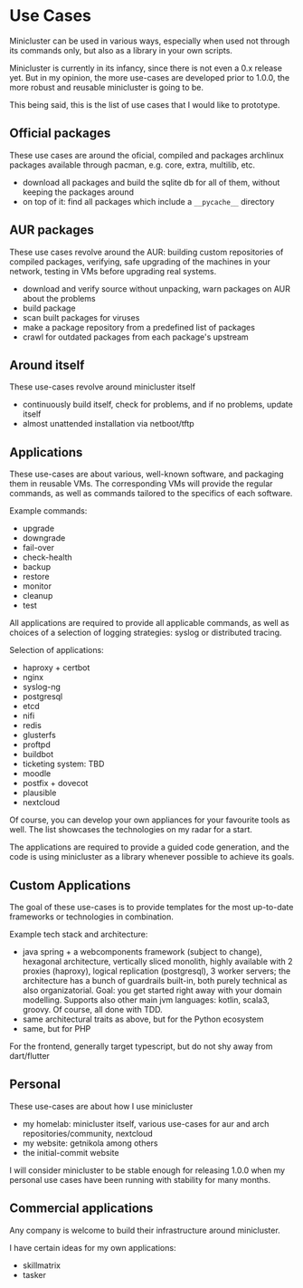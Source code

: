 Use Cases
=========

Minicluster can be used in various ways, especially when used not through its
commands only, but also as a library in your own scripts.

Minicluster is currently in its infancy, since there is not even a 0.x release
yet. But in my opinion, the more use-cases are developed prior to 1.0.0, the
more robust and reusable minicluster is going to be.

This being said, this is the list of use cases that I would like to prototype.

Official packages
-----------------

These use cases are around the oficial, compiled and packages archlinux
packages available through pacman, e.g. core, extra, multilib, etc.

* download all packages and build the sqlite db for all of them, without keeping the packages around
* on top of it: find all packages which include a `__pycache__` directory


AUR packages
------------

These use cases revolve around the AUR: building custom repositories of
compiled packages, verifying, safe upgrading of the machines in your network,
testing in VMs before upgrading real systems.

* download and verify source without unpacking, warn packages on AUR about the problems
* build package
* scan built packages for viruses
* make a package repository from a predefined list of packages
* crawl for outdated packages from each package's upstream


Around itself
-------------

These use-cases revolve around minicluster itself

* continuously build itself, check for problems, and if no problems, update itself
* almost unattended installation via netboot/tftp


Applications
------------

These use-cases are about various, well-known software, and packaging them in
reusable VMs. The corresponding VMs will provide the regular commands, as well
as commands tailored to the specifics of each software.

Example commands:

* upgrade
* downgrade
* fail-over
* check-health
* backup
* restore
* monitor
* cleanup
* test

All applications are required to provide all applicable commands, as well as
choices of a selection of logging strategies: syslog or distributed tracing.

Selection of applications:

* haproxy + certbot
* nginx
* syslog-ng
* postgresql
* etcd
* nifi
* redis
* glusterfs
* proftpd
* buildbot
* ticketing system: TBD
* moodle
* postfix + dovecot
* plausible
* nextcloud

Of course, you can develop your own appliances for your favourite tools as
well. The list showcases the technologies on my radar for a start.


The applications are required to provide a guided code generation, and the code
is using minicluster as a library whenever possible to achieve its goals.


Custom Applications
-------------------

The goal of these use-cases is to provide templates for the most up-to-date
frameworks or technologies in combination.

Example tech stack and architecture:

* java spring + a webcomponents framework (subject to change), hexagonal
  architecture, vertically sliced monolith, highly available with 2 proxies
  (haproxy), logical replication (postgresql), 3 worker servers; the
  architecture has a bunch of guardrails built-in, both purely technical as
  also organizatorial. Goal: you get started right away with your domain
  modelling. Supports also other main jvm languages: kotlin, scala3, groovy. Of
  course, all done with TDD.
* same architectural traits as above, but for the Python ecosystem
* same, but for PHP

For the frontend, generally target typescript, but do not shy away from
dart/flutter


Personal
--------

These use-cases are about how I use minicluster

* my homelab: minicluster itself, various use-cases for aur and arch
  repositories/community, nextcloud
* my website: getnikola among others
* the initial-commit website


I will consider minicluster to be stable enough for releasing 1.0.0 when my
personal use cases have been running with stability for many months.


Commercial applications
-----------------------

Any company is welcome to build their infrastructure around minicluster.

I have certain ideas for my own applications:

* skillmatrix
* tasker
